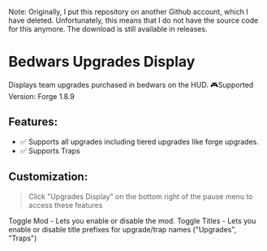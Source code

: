 Note: Originally, I put this repository on another Github account, which I have deleted. Unfortunately, this means that I do not have the source code for this anymore. The download is still available in releases.

# Bedwars Upgrades Display
Displays team upgrades purchased in bedwars on the HUD.
🎮Supported Version: Forge 1.8.9

## Features:
- ✅ Supports all upgrades including tiered upgrades like forge upgrades. 
- ✅ Supports Traps

## Customization: 
> Click "Upgrades Display" on the bottom right of the pause menu to access these features
> 
Toggle Mod - Lets you enable or disable the mod.
Toggle Titles - Lets you enable or disable title prefixes for upgrade/trap names ("Upgrades", "Traps")
